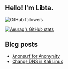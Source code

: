 ## Hello! I'm Libta.

![GitHub followers](https://img.shields.io/github/followers/libta-io?style=social)

[![Anurag's GitHub stats](https://github-readme-stats.vercel.app/api?username=libta-io)](https://github.com/anuraghazra/github-readme-stats)

## Blog posts
- [Anonsurf for Anonymity](https://libta-io.github.io/hacking/anonsurf-for-anonymity/)
- [Change DNS in Kali Linux](https://libta-io.github.io/hacking/change-dns-kali-linux/)
